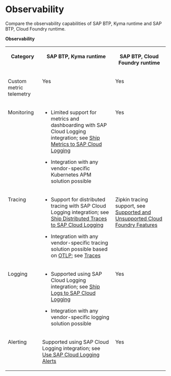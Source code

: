 <!-- loio165f1a45bdd747cb94faa4eb888278a4 -->

# Observability

Compare the observability capabilities of SAP BTP, Kyma runtime and SAP BTP, Cloud Foundry runtime.

**Observability**


<table>
<tr>
<th valign="top">

Category

</th>
<th valign="top">

SAP BTP, Kyma runtime

</th>
<th valign="top">

SAP BTP, Cloud Foundry runtime

</th>
</tr>
<tr>
<td valign="top">

Custom metric telemetry

</td>
<td valign="top">

Yes

</td>
<td valign="top">

Yes

</td>
</tr>
<tr>
<td valign="top">

Monitoring

</td>
<td valign="top">

-   Limited support for metrics and dashboarding with SAP Cloud Logging integration; see [Ship Metrics to SAP Cloud Logging](https://help.sap.com/docs/btp/sap-business-technology-platform/integrate-with-sap-cloud-logging?locale=en-US&version=Cloud#ship-metrics-to-sap-cloud-logging)

-   Integration with any vendor-specific Kubernetes APM solution possible




</td>
<td valign="top">

Yes

</td>
</tr>
<tr>
<td valign="top">

Tracing

</td>
<td valign="top">

-   Support for distributed tracing with SAP Cloud Logging integration; see [Ship Distributed Traces to SAP Cloud Logging](https://help.sap.com/docs/btp/sap-business-technology-platform/integrate-with-sap-cloud-logging?locale=en-US&version=Cloud#ship-distributed-traces-to-sap-cloud-logging)

-   Integration with any vendor-specific tracing solution possible based on [OTLP](https://github.com/open-telemetry/opentelemetry-proto/tree/main/docs); see [Traces](https://help.sap.com/docs/BTP/65de2977205c403bbc107264b8eccf4b/f98cda5d058e48ff808ade541a64a6ad.html?locale=en-US)




</td>
<td valign="top">

Zipkin tracing support, see [Supported and Unsupported Cloud Foundry Features](https://help.sap.com/docs/btp/sap-business-technology-platform/cloud-foundry-environment?version=Cloud#supported-and-unsupported-cloud%0Afoundry-features) 

</td>
</tr>
<tr>
<td valign="top">

Logging

</td>
<td valign="top">

-   Supported using SAP Cloud Logging integration; see [Ship Logs to SAP Cloud Logging](https://help.sap.com/docs/btp/sap-business-technology-platform/integrate-with-sap-cloud-logging?locale=en-US&version=Cloud#ship-logs-to-sap-cloud-logging)

-   Integration with any vendor-specific logging solution possible




</td>
<td valign="top">

Yes

</td>
</tr>
<tr>
<td valign="top">

Alerting

</td>
<td valign="top">

Supported using SAP Cloud Logging integration; see [Use SAP Cloud Logging Alerts](https://help.sap.com/docs/btp/sap-business-technology-platform/integrate-with-sap-cloud-logging?locale=en-US&version=Cloud#use-sap-cloud-logging-alerts) 

</td>
<td valign="top">

Yes

</td>
</tr>
</table>

